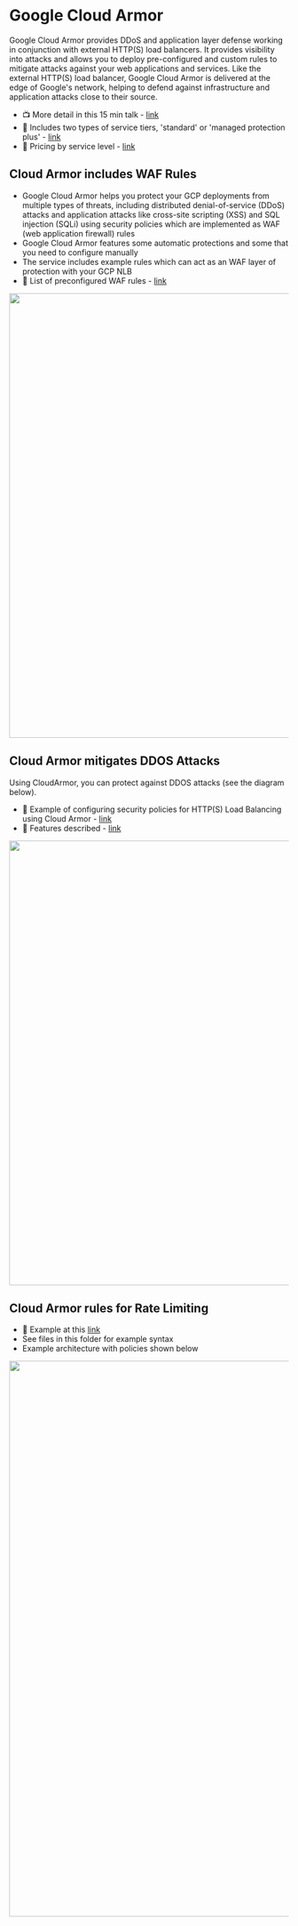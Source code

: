 # Google Cloud Armor

Google Cloud Armor provides DDoS and application layer defense working in conjunction with external HTTP(S) load balancers. It provides visibility into attacks and allows you to deploy pre-configured and custom rules to mitigate attacks against your web applications and services. Like the external HTTP(S) load balancer, Google Cloud Armor is delivered at the edge of Google's network, helping to defend against infrastructure and application attacks close to their source.
- 📺  More detail in this 15 min talk - [link](https://www.youtube.com/watch?v=oXJ68Sa8jfU)
- 📖  Includes two types of service tiers, 'standard' or 'managed protection plus' - [link](https://cloud.google.com/armor/docs/managed-protection-overview)
- 📖  Pricing by service level - [link](https://cloud.google.com/armor/pricing)

## Cloud Armor includes WAF Rules

- Google Cloud Armor helps you protect your GCP deployments from multiple types of threats, including distributed denial-of-service (DDoS) attacks and application attacks like cross-site scripting (XSS) and SQL injection (SQLi) using security policies which are implemented as WAF (web application firewall) rules
- Google Cloud Armor features some automatic protections and some that you need to configure manually
- The service includes example rules which can act as an WAF layer of protection with your GCP NLB
- 📖 List of preconfigured WAF rules - [link](https://cloud.google.com/armor/docs/rule-tuning)

<img src="https://github.com/lynnlangit/gcp-essentials/blob/master/7_sample_data/images/CloudArmor-WAF.png" width=800>

## Cloud Armor mitigates DDOS Attacks

Using CloudArmor, you can protect against DDOS attacks (see the diagram below).
- 📖  Example of configuring security policies for HTTP(S) Load Balancing using Cloud Armor - [link](https://cloud.google.com/armor/docs/configure-security-policies#create-example-policies)  
- 📖  Features described - [link](https://cloud.google.com/load-balancing/docs/tutorials/faster-performance-improved-protection)

<img src="https://github.com/lynnlangit/gcp-essentials/blob/master/7_sample_data/images/CloudArmor-DDOS.png" width=800>

## Cloud Armor rules for Rate Limiting

- 📖 Example at this [link](https://cloud.google.com/armor/docs/configure-security-policies#rate-limiting-throttling)
- See files in this folder for example syntax
- Example architecture with policies shown below 

<img src="https://github.com/lynnlangit/gcp-essentials/blob/master/7_sample_data/images/armor-policies.png" width=1000>

